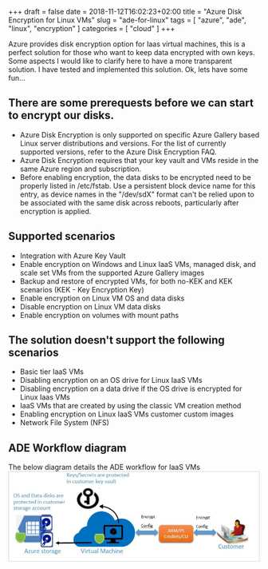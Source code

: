 +++ 
draft = false
date = 2018-11-12T16:02:23+02:00
title = "Azure Disk Encryption for Linux VMs"
slug = "ade-for-linux" 
tags = [
    "azure",
    "ade",
    "linux",
    "encryption"
]
categories = [
    "cloud"
]
+++

Azure provides disk encryption option for Iaas virtual machines, this is a perfect solution for those who want to keep data encrypted with own keys. Some aspects I would like to clarify here to have a more transparent solution. I have tested and implemented this solution. Ok, lets have some fun...

## There are some prerequests before we can start to encrypt our disks.
* Azure Disk Encryption is only supported on specific Azure Gallery based Linux server distributions and versions. For the list of currently supported versions, refer to the Azure Disk Encryption FAQ.
* Azure Disk Encryption requires that your key vault and VMs reside in the same Azure region and subscription.
* Before enabling encryption, the data disks to be encrypted need to be properly listed in /etc/fstab. Use a persistent block device name for this entry, as device names in the "/dev/sdX" format can't be relied upon to be associated with the same disk across reboots, particularly after encryption is applied.

## Supported scenarios
* Integration with Azure Key Vault
* Enable encryption on Windows and Linux IaaS VMs, managed disk, and scale set VMs from the supported Azure Gallery images
* Backup and restore of encrypted VMs, for both no-KEK and KEK scenarios (KEK - Key Encryption Key)
* Enable encryption on Linux VM OS and data disks
* Disable encryption on Linux VM data disks
* Enable encryption on volumes with mount paths

## The solution doesn't support the following scenarios
* Basic tier IaaS VMs
* Disabling encryption on an OS drive for Linux IaaS VMs
* Disabling encryption on a data drive if the OS drive is encrypted for Linux Iaas VMs
* IaaS VMs that are created by using the classic VM creation method
* Enabling encryption on Linux IaaS VMs customer custom images
* Network File System (NFS)

## ADE Workflow diagram

The below diagram details the ADE workflow for IaaS VMs
![Example image](/images/ade-diagram.jpg)






